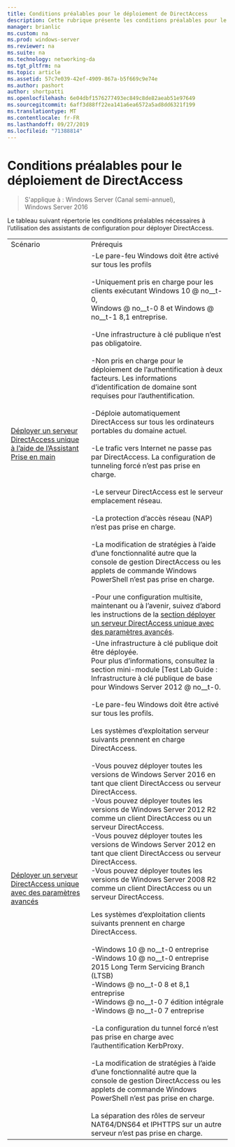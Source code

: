 ```yaml
---
title: Conditions préalables pour le déploiement de DirectAccess
description: Cette rubrique présente les conditions préalables pour le déploiement de DirectAccess dans Windows Server 2016.
manager: brianlic
ms.custom: na
ms.prod: windows-server
ms.reviewer: na
ms.suite: na
ms.technology: networking-da
ms.tgt_pltfrm: na
ms.topic: article
ms.assetid: 57c7e039-42ef-4909-867a-b5f669c9e74e
ms.author: pashort
author: shortpatti
ms.openlocfilehash: 6e04dbf1576277493ec849c8de82aeab51e97649
ms.sourcegitcommit: 6aff3d88ff22ea141a6ea6572a5ad8dd6321f199
ms.translationtype: MT
ms.contentlocale: fr-FR
ms.lasthandoff: 09/27/2019
ms.locfileid: "71388814"
---
```

# <a name="prerequisites-for-deploying-directaccess"></a>Conditions préalables pour le déploiement de DirectAccess

>S'applique à : Windows Server (Canal semi-annuel), Windows Server 2016

Le tableau suivant répertorie les conditions préalables nécessaires à l’utilisation des assistants de configuration pour déployer DirectAccess.  
  
|||  
|-|-|  
|Scénario|Prérequis|  
|[Déployer un serveur DirectAccess unique à l’aide de l’Assistant Prise en main](../../remote-access/directaccess/single-server-wizard/Deploy-a-Single-DirectAccess-Server-Using-the-Getting-Started-Wizard.md)|-Le pare-feu Windows doit être activé sur tous les profils<br /><br />-Uniquement pris en charge pour les clients exécutant Windows 10 @ no__t-0, <br />              Windows @ no__t-0 8 et Windows @ no__t-1 8,1 entreprise.<br /><br />-Une infrastructure à clé publique n’est pas obligatoire.<br /><br />-Non pris en charge pour le déploiement de l’authentification à deux facteurs. Les informations d’identification de domaine sont requises pour l’authentification.<br /><br />-Déploie automatiquement DirectAccess sur tous les ordinateurs portables du domaine actuel.<br /><br />-Le trafic vers Internet ne passe pas par DirectAccess. La configuration de tunneling forcé n’est pas prise en charge.<br /><br />-Le serveur DirectAccess est le serveur emplacement réseau.<br /><br />-La protection d’accès réseau (NAP) n’est pas prise en charge.<br /><br />-La modification de stratégies à l’aide d’une fonctionnalité autre que la console de gestion DirectAccess ou les applets de commande Windows PowerShell n’est pas prise en charge.<br /><br />-Pour une configuration multisite, maintenant ou à l’avenir, suivez d’abord les instructions de la [section déployer un serveur DirectAccess unique avec des paramètres avancés](../../remote-access/directaccess/single-server-advanced/Deploy-a-Single-DirectAccess-Server-with-Advanced-Settings.md).|  
|[Déployer un serveur DirectAccess unique avec des paramètres avancés](../../remote-access/directaccess/single-server-advanced/Deploy-a-Single-DirectAccess-Server-with-Advanced-Settings.md)|-Une infrastructure à clé publique doit être déployée.<br />    Pour plus d’informations, consultez la section mini-module [Test Lab Guide : Infrastructure à clé publique de base pour Windows Server 2012 @ no__t-0.<br /><br />-Le pare-feu Windows doit être activé sur tous les profils.<br /><br />Les systèmes d’exploitation serveur suivants prennent en charge DirectAccess.<br /><br />-Vous pouvez déployer toutes les versions de Windows Server 2016 en tant que client DirectAccess ou serveur DirectAccess.<br />-Vous pouvez déployer toutes les versions de Windows Server 2012 R2 comme un client DirectAccess ou un serveur DirectAccess.<br />-Vous pouvez déployer toutes les versions de Windows Server 2012 en tant que client DirectAccess ou serveur DirectAccess.<br />-Vous pouvez déployer toutes les versions de Windows Server 2008 R2 comme un client DirectAccess ou un serveur DirectAccess.<br /><br />Les systèmes d’exploitation clients suivants prennent en charge DirectAccess.<br /><br />-Windows 10 @ no__t-0 entreprise<br />-Windows 10 @ no__t-0 entreprise 2015 Long Term Servicing Branch (LTSB)<br />-Windows @ no__t-0 8 et 8,1 entreprise<br />-Windows @ no__t-0 7 édition intégrale<br />-Windows @ no__t-0 7 entreprise<br /><br />-La configuration du tunnel forcé n’est pas prise en charge avec l’authentification KerbProxy.<br /><br />-La modification de stratégies à l’aide d’une fonctionnalité autre que la console de gestion DirectAccess ou les applets de commande Windows PowerShell n’est pas prise en charge.<br /><br />La séparation des rôles de serveur NAT64/DNS64 et IPHTTPS sur un autre serveur n’est pas prise en charge.|  
  


